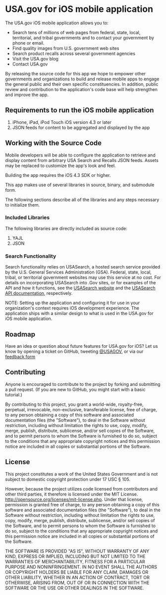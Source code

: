USA.gov for iOS mobile application
=============

The USA.gov iOS mobile application allows you to:

* Search tens of millions of web pages from federal, state, local, territorial, and tribal governments and to contact your government by phone or email.
* Find quality images from U.S. government web sites
* Search product recalls across several government agencies
* Visit the USA.gov blog
* Contact USA.gov

By releasing the source code for this app we hope to empower other governments and organizations to build and release mobile apps to engage the general public and their own specific constituencies. In addition, public review and contribution to the application's code base will help strengthen and improve the app.

Requirements to run the iOS mobile application
----------------------------------------------

1. iPhone, iPad, iPod Touch iOS version 4.3 or later
2. JSON feeds for content to be aggregated and displayed by the app

Working with the Source Code
----------------------------

Mobile developers will be able to configure the application to retrieve and display content from arbitrary USA Search and Recalls JSON feeds. Assets may be replaced to customize the app's look and feel.

Building the app requires the iOS 4.3 SDK or higher.

This app makes use of several libraries in source, binary, and submodule form.

The following sections describe all of the libraries and any steps necessary to initialize them.

### Included Libraries

The following libraries are directly included as source code:

1. YAJL
2. JSON

### Search Functionality
Search functionality relies on USASearch, a hosted search service provided by the U.S. General Services Administration (GSA). Federal, state, local, tribal, or territorial government websites may use this service at no cost. For details on incorporating USASearch into .Gov sites, or for examples of the API and how it functions, see the [USASearch website](http://usasearch.howto.gov/) and the [USASearch API documentation](http://usasearch.howto.gov/manual/api.html), respectively.

NOTE: Setting up the application and configuring it for use in your organization's context requires iOS development experience. The application ships with a similar design to what is used in the USA.gov for iOS mobile application. 

Roadmap
-------

Have an idea or question about future features for USA.gov for iOS? Let us know by opening a ticket on GitHub, tweeting [@USAGOV](https://twitter.com/USAgov), or via our [feedback form](http://answers.usa.gov/system/selfservice.controller?CONFIGURATION=1000&PARTITION_ID=1&CMD=STARTPAGE&SUBCMD=EMAIL&USERTYPE=1&LANGUAGE=en&COUNTRY=us)

Contributing
------------

Anyone is encouraged to contribute to the project by forking and submitting a pull request. (If you are new to GitHub, you might start with a basic tutorial.)

By contributing to this project, you grant a world-wide, royalty-free, perpetual, irrevocable, non-exclusive, transferable license, free of charge, to any person obtaining a copy of this software and associated documentation files (the "Software"), to deal in the Software without restriction, including without limitation the rights to use, copy, modify, merge, publish, distribute, sublicense, and/or sell copies of the Software, and to permit persons to whom the Software is furnished to do so, subject to the conditions that any appropriate copyright notices and this permission notice are included in all copies or substantial portions of the Software.

License
-------
This project constitutes a work of the United States Government and is not subject to domestic copyright protection under 17 USC § 105.

However, because the project utilizes code licensed from contributors and other third parties, it therefore is licensed under the MIT License. http://opensource.org/licenses/mit-license.php. 
Under that license, permission is granted free of charge, to any person obtaining a copy of this software and associated documentation files (the "Software"), to deal in the Software without restriction, including without limitation the rights to use, copy, modify, merge, publish, distribute, sublicense, and/or sell copies of the Software, and to permit persons to whom the Software is furnished to do so, subject to the conditions that any appropriate copyright notices and this permission notice are included in all copies or substantial portions of the Software.

THE SOFTWARE IS PROVIDED "AS IS", WITHOUT WARRANTY OF ANY KIND, EXPRESS OR IMPLIED, INCLUDING BUT NOT LIMITED TO THE WARRANTIES OF MERCHANTABILITY, FITNESS FOR A PARTICULAR PURPOSE AND NONINFRINGEMENT. IN NO EVENT SHALL THE AUTHORS OR COPYRIGHT HOLDERS BE LIABLE FOR ANY CLAIM, DAMAGES OR OTHER LIABILITY, WHETHER IN AN ACTION OF CONTRACT, TORT OR OTHERWISE, ARISING FROM, OUT OF OR IN CONNECTION WITH THE SOFTWARE OR THE USE OR OTHER DEALINGS IN THE SOFTWARE.
